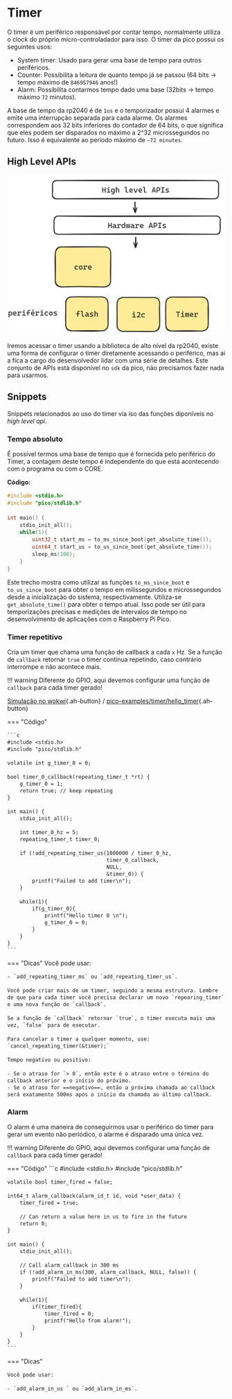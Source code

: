 # Timer

O timer é um periférico responsável por contar tempo, normalmente utiliza o clock do próprio micro-controladador para isso. O timer da pico possui os seguintes usos:

- System timer: Usado para gerar uma base de tempo para outros periféricos.
- Counter: Possibilita a leitura de quanto tempo já se passou (64 bits -> tempo máximo de `846957946` anos!)
- Alarm: Possibilita contarmos tempo dado uma base (32bits -> tempo máximo `72` minutos).

A base de tempo da rp2040 é de `1us`  e o temporizador possui 4 alarmes e emite uma interrupção separada para cada alarme. Os alarmes correspondem aos 32 bits inferiores do contador de 64 bits, o que significa que eles podem ser disparados no máximo a 2^32 microssegundos no futuro. Isso é equivalente ao período máximo de `~72 minutes`.

## High Level APIs

![](imgs/timer-api.png)

Iremos acessar o timer usando a biblioteca de alto nível da rp2040, existe uma forma de configurar o timer diretamente acessando o periférico, mas ai a fica a cargo do desenvolvedor lidar com uma série de detalhes. Este conjunto de APIs está disponível no `sdk` da pico, não precisamos fazer nada para usarmos.

## Snippets

Snippets relacionados ao uso do timer via iso das funções diponíveis no *high level api*.

### Tempo absoluto

É possível termos uma base de tempo que é fornecida pelo periférico do Timer, a contagem deste tempo é independente do que está acontecendo com o programa ou com o CORE.

**Código:**

```c
#include <stdio.h>
#include "pico/stdlib.h"

int main() {
    stdio_init_all();
    while(1){
        uint32_t start_ms = to_ms_since_boot(get_absolute_time());
        uint64_t start_us = to_us_since_boot(get_absolute_time());
        sleep_ms(100);
    }
}
```

Este trecho mostra como utilizar as funções `to_ms_since_boot` e `to_us_since_boot` para obter o tempo em milissegundos e microssegundos desde a inicialização do sistema, respectivamente. Utiliza-se `get_absolute_time()` para obter o tempo atual. Isso pode ser útil para temporizações precisas e medições de intervalos de tempo no desenvolvimento de aplicações com o Raspberry Pi Pico.


### Timer repetitivo

Cria um timer que chama uma função de callback a cada `x` Hz. Se a função de `callback` retornar `true` o timer continua repetindo, caso contrário interrompe e não acontece mais.

!!! warning
    Diferente do GPIO, aqui devemos configurar uma função de `callback` para cada timer gerado!

[Simulação no wokwi](https://wokwi.com/projects/390749972753978369){.ah-button} / [pico-examples/timer/hello_timer](https://github.com/raspberrypi/pico-examples/blob/master/timer/hello_timer/hello_timer.c){.ah-button}

=== "Código"

    ```c
    #include <stdio.h>
    #include "pico/stdlib.h"

    volatile int g_timer_0 = 0;

    bool timer_0_callback(repeating_timer_t *rt) {
        g_timer_0 = 1;
        return true; // keep repeating
    }

    int main() {
        stdio_init_all();

        int timer_0_hz = 5;
        repeating_timer_t timer_0;

        if (!add_repeating_timer_us(1000000 / timer_0_hz, 
                                    timer_0_callback,
                                    NULL, 
                                    &timer_0)) {
            printf("Failed to add timer\n");
        }

        while(1){
            if(g_timer_0){
                printf("Hello timer 0 \n");
                g_timer_0 = 0;
            }
        }
    }
    ```

=== "Dicas"
    Você pode usar:
    
    - `add_repeating_timer_ms` ou `add_repeating_timer_us`. 
    
    Você pode criar mais de um timer, seguindo a mesma estrutura. Lembre de que para cada timer você precisa declarar um novo `repearing_timer` e uma nova função de `callback`.
    
    Se a função de `callback` retornar `true`, o timer executa mais uma vez, `false` para de executar.
    
    Para cancelar o timer a qualquer momento, use: `cancel_repeating_timer(&timer);`
    
    Tempo negativo ou positivo:
    
    - Se o atraso for `> 0`, então este é o atraso entre o término do callback anterior e o início do próximo.
    - Se o atraso for ==negativo==, então a próxima chamada ao callback será exatamente 500ms após o início da chamada ao último callback.


### Alarm

O alarm é uma maneira de conseguirmos usar o periférico do timer para gerar um evento não periódico, o alarme é disparado uma única vez.

!!! warning
    Diferente do GPIO, aqui devemos configurar uma função de `callback` para cada timer gerado! 

=== "Código"
    ```c
    #include <stdio.h>
    #include "pico/stdlib.h"

    volatile bool timer_fired = false;

    int64_t alarm_callback(alarm_id_t id, void *user_data) {
        timer_fired = true;

        // Can return a value here in us to fire in the future
        return 0;
    }

    int main() {
        stdio_init_all();

        // Call alarm_callback in 300 ms
        if (!add_alarm_in_ms(300, alarm_callback, NULL, false)) {
            printf("Failed to add timer\n");
        }

        while(1){
            if(timer_fired){
                timer_fired = 0;
                printf("Hello from alarm!");
            }
        }
    }
    ```
    
=== "Dicas"
    
    Você pode usar: 

    - `add_alarm_in_us ` ou `add_alarm_in_ms`.
